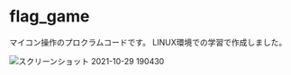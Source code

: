 # flag_game

マイコン操作のプロクラムコードです。
LINUX環境での学習で作成しました。

![スクリーンショット 2021-10-29 190430](https://user-images.githubusercontent.com/85817145/139416687-522df60e-9659-49f2-a5a3-e9e485c056e7.png)
